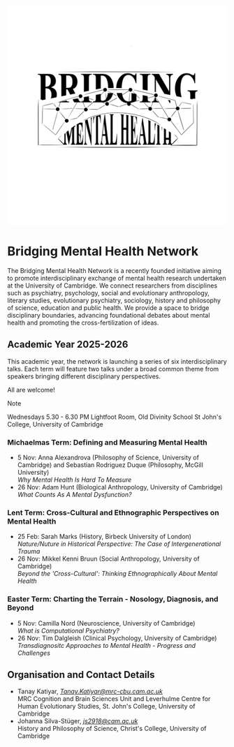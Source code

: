 ![image alt](https://github.com/bridgingmentalhealth/bridgingmentalhealth.github.com/blob/403fc977958212028c860295e4e3fa270bd2cb65/pictures/Bridging%20Mental%20Health%20Logo.png?raw=true)
# Bridging Mental Health Network
The Bridging Mental Health Network is a recently founded initiative aiming to promote interdisciplinary exchange of mental health research undertaken at the University of Cambridge. We connect researchers from disciplines such as psychiatry, psychology, social and evolutionary anthropology, literary studies, evolutionary psychiatry, sociology, history and philosophy of science, education and public health. We provide a space to bridge disciplinary boundaries, advancing foundational debates about mental health and promoting the cross-fertilization of ideas.

## Academic Year 2025-2026
This academic year, the network is  launching a series of six interdisciplinary talks. Each term will feature two talks under a broad common theme from speakers bringing different disciplinary perspectives.   

All are welcome!

> [!NOTE]  
> Wednesdays 5.30 - 6.30 PM
> Lightfoot Room, Old Divinity School
> St John's College, University of Cambridge

### Michaelmas Term: Defining and Measuring Mental Health
- 5 Nov:   Anna Alexandrova (Philosophy of Science, University of Cambridge) and Sebastian Rodriguez Duque (Philosophy, McGill University)  
  *Why Mental Health Is Hard To Measure*
- 26 Nov:  Adam Hunt (Biological Anthropology, University of Cambridge)             
  *What Counts As A Mental Dysfunction?*

### Lent Term: Cross-Cultural and Ethnographic Perspectives on Mental Health
- 25 Feb:   Sarah Marks (History, Birbeck University of London)  
  *Nature/Nuture in Historical Perspective: The Case of Intergenerational Trauma*
- 26 Nov:   Mikkel Kenni Bruun (Social Anthropology, University of Cambridge)  
  *Beyond the 'Cross-Cultural': Thinking Ethnographically About Mental Health*

### Easter Term: Charting the Terrain - Nosology, Diagnosis, and Beyond
- 5 Nov:   Camilla Nord (Neuroscience, University of Cambridge)  
  *What is Computational Psychiatry?*
- 26 Nov:  Tim Dalgleish (Clinical Psychology, University of Cambridge)  
  *Transdiagnositc Approaches to Mental Health - Progress and Challenges*

## Organisation and Contact Details  
- Tanay Katiyar, *Tanay.Katiyar@mrc-cbu.cam.ac.uk*   
  MRC Cognition and Brain Sciences Unit and Leverhulme Centre for Human Evolutionary Studies, St. John's College, University of Cambridge  
- Johanna Silva-Stüger, *js2918@cam.ac.uk*   
  History and Philosophy of Science, Christ's College, University of Cambridge
